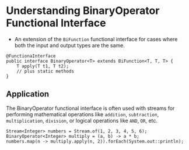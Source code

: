 # Understanding BinaryOperator Functional Interface

- An extension of the `BiFunction` functional interface for cases where both the input and output types are the same.

```
@FunctionaInterface
public interface BinaryOperator<T> extends BiFunction<T, T, T> {
    T apply(T t1, T t2);
    // plus static methods
}
```

## Application

The BinaryOperator functional interface is often used with streams for performing mathematical operations like `addition`, `subtraction`, `multiplication`, `division`, or logical operations like `AND`, `OR`, etc.

```
Stream<Integer> numbers = Stream.of(1, 2, 3, 4, 5, 6);
BinaryOperator<Integer> multiply = (a, b) -> a * b;
numbers.map(n -> multiply.apply(n, 2)).forEach(System.out::println);
```
